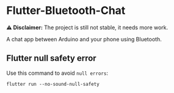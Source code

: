 # Flutter-Bluetooth-Chat

**⚠ Disclaimer:** The project is still not stable, it needs more work.

A chat app between Arduino and your phone using Bluetooth.

## Flutter null safety error

Use this command to avoid `null errors`:

`flutter run --no-sound-null-safety`
